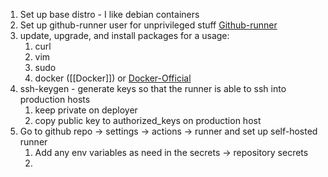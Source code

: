 
1. Set up base distro - I like debian containers
2. Set up github-runner user for unprivileged stuff [Github-runner](obsidian://open?vault=Ygg&file=Openstack%2FScripts%2FGithub-runner%20script)
3. update, upgrade, and install packages for a usage:
	1. curl
	2. vim
	3. sudo
	4. docker ([[Docker]]) or [Docker-Official](https://docs.docker.com/engine/install/debian/)
4. ssh-keygen - generate keys so that the runner is able to ssh into production hosts
	1. keep private on deployer
	2. copy public key to authorized_keys on production host
5. Go to github repo -> settings -> actions -> runner and set up self-hosted runner
	1. Add any env variables as need in the secrets -> repository secrets
	2. 